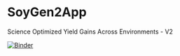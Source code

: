 # SoyGen2App
Science Optimized Yield Gains Across Environments - V2

[![Binder](https://mybinder.org/badge_logo.svg)](https:/notebooks.gesis.org/binder/v2/gh/ivanvishnu/SoyGen2App/main)
